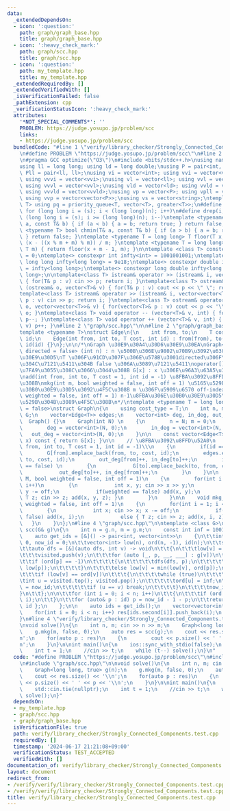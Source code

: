 ```yaml
---
data:
  _extendedDependsOn:
  - icon: ':question:'
    path: graph/graph_base.hpp
    title: graph/graph_base.hpp
  - icon: ':heavy_check_mark:'
    path: graph/scc.hpp
    title: graph/scc.hpp
  - icon: ':question:'
    path: my_template.hpp
    title: my_template.hpp
  _extendedRequiredBy: []
  _extendedVerifiedWith: []
  _isVerificationFailed: false
  _pathExtension: cpp
  _verificationStatusIcon: ':heavy_check_mark:'
  attributes:
    '*NOT_SPECIAL_COMMENTS*': ''
    PROBLEM: https://judge.yosupo.jp/problem/scc
    links:
    - https://judge.yosupo.jp/problem/scc
  bundledCode: "#line 1 \"verify/library_checker/Strongly_Connected_Components.test.cpp\"\
    \n#define PROBLEM \"https://judge.yosupo.jp/problem/scc\"\n#line 2 \"my_template.hpp\"\
    \n#pragma GCC optimize(\"O3\")\n#include <bits/stdc++.h>\nusing namespace std;\n\
    using ll = long long; using ld = long double;\nusing P = pair<int, int>; using\
    \ Pll = pair<ll, ll>;\nusing vi = vector<int>; using vvi = vector<vector<int>>;\
    \ using vvvi = vector<vvi>;\nusing vl = vector<ll>; using vvl = vector<vector<ll>>;\
    \ using vvvl = vector<vvl>;\nusing vld = vector<ld>; using vvld = vector<vector<vld>>;\
    \ using vvvld = vector<vvld>;\nusing vp = vector<P>; using vpll = vector<Pll>;\
    \ using vvp = vector<vector<P>>;\nusing vs = vector<string>;\ntemplate <typename\
    \ T> using pq = priority_queue<T, vector<T>, greater<T>>;\n#define rep(i, s, n)\
    \ for (long long i = (s); i < (long long)(n); i++)\n#define drep(i, s, n) for\
    \ (long long i = (s); i >= (long long)(n); i--)\ntemplate <typename T> bool chmax(T&\
    \ a, const T& b) { if (a < b) { a = b; return true; } return false; }\ntemplate\
    \ <typename T> bool chmin(T& a, const T& b) { if (a > b) { a = b; return true;\
    \ } return false; }\ntemplate <typename T = long long> T floor(T x, T m) { return\
    \ (x - ((x % m + m) % m)) / m; }\ntemplate <typename T = long long> T ceil(T x,\
    \ T m) { return floor(x + m - 1, m); }\n\ntemplate <class T> constexpr T infty\
    \ = 0;\ntemplate<> constexpr int infty<int> = 1001001001;\ntemplate<> constexpr\
    \ long long infty<long long> = 9e18;\ntemplate<> constexpr double infty<double>\
    \ = infty<long long>;\ntemplate<> constexpr long double infty<long double> = infty<long\
    \ long>;\n\ntemplate<class T> istream& operator >> (istream& i, vector<T>& v)\
    \ { for(T& p : v) cin >> p; return i; }\ntemplate<class T> ostream& operator <<\
    \ (ostream& o, vector<T>& v) { for(T& p : v) cout << p << \" \"; return o; }\n\
    template<class T> istream& operator >> (istream& i, vector<vector<T>>& v) { for(vector<T>&\
    \ p : v) cin >> p; return i; }\ntemplate<class T> ostream& operator << (ostream&\
    \ o, vector<vector<T>>& v) { for(vector<T>& p : v) cout << p << '\\n'; return\
    \ o; }\ntemplate<class T> void operator -- (vector<T>& v, int) { for(T& p : v)\
    \ p--; }\ntemplate<class T> void operator ++ (vector<T>& v, int) { for(T& p :\
    \ v) p++; }\n#line 2 \"graph/scc.hpp\"\n\n#line 2 \"graph/graph_base.hpp\"\n\n\
    template <typename T>\nstruct Edge\n{\n    int from, to;\n    T cost;\n    int\
    \ id;\n    Edge(int from, int to, T cost, int id) : from(from), to(to), cost(cost),\
    \ id(id) {}\n};\n\n/*\nGraph \u30E9\u30A4\u30D6\u30E9\u30EA\nGraph<T = long long,\
    \ directed = false> (int n) : n \u500B\u306E\u9802\u70B9\u3092\u6301\u3064\u30B0\
    \u30E9\u30D5\nT \u306F\u91CD\u307F\u306E\u578B\u3001directed\u306F\u6709\u5411\
    \u304C\u7121\u5411\u304B false \u306A\u3089\u7121\u5411\noperator[] \u304C\u5B9A\
    \u7FA9\u3055\u308C\u3066\u3044\u308B G[x] : x \u306E\u96A3\u63A5\u30EA\u30B9\u30C8\
    \nadd(int from, int to, T cost = 1, int id = -1) \u8FBA\u3092\u8FFD\u52A0\u3059\
    \u308B\nmkg(int m, bool weighted = false, int off = 1) \u5165\u529B\u304B\u3089\
    \u30B0\u30E9\u30D5\u3092\u4F5C\u308B m \u306F\u5909\u6570 off-index\nmkg_ancestor(bool\
    \ weighted = false, int off = 1) n-1\u8FBA\u306E\u30B0\u30E9\u30D5\u3092\u5165\
    \u529B\u304B\u3089\u4F5C\u308B\n*/\ntemplate <typename T = long long, bool directed\
    \ = false>\nstruct Graph\n{\n    using cost_type = T;\n    int n, m;\n    vector<vector<Edge<T>>>\
    \ G;\n    vector<Edge<T>> edges;\n    vector<int> deg, in_deg, out_deg;\n\n  \
    \  Graph() {}\n    Graph(int N) \n    {\n        n = N; m = 0;\n        G = vector<vector<Edge<T>>>(N);\n\
    \        deg = vector<int>(N, 0);\n        in_deg = vector<int>(N, 0);\n     \
    \   out_deg = vector<int>(N, 0);\n    }\n\n    const vector<Edge<T>>& operator[](int\
    \ x) const { return G[x]; }\n\n    // \u8FBA\u3092\u8FFD\u52A0\n    void add(int\
    \ from, int to, T cost = 1, int id = -1)\\\n    {\n        if(id == -1) id = m++;\n\
    \        G[from].emplace_back(from, to, cost, id);\n        edges.emplace_back(from,\
    \ to, cost, id);\n        out_deg[from]++, in_deg[to]++;\n        if(directed\
    \ == false) \n        {\n            G[to].emplace_back(to, from, cost, id);\n\
    \            out_deg[to]++, in_deg[from]++;\n        }\n    }\n\n    void mkg(int\
    \ M, bool weighted = false, int off = 1)\n    {\n        for(int i = 0; i < M;\
    \ i++)\n        {\n            int x, y; cin >> x >> y;\n            x -= off,\
    \ y -= off;\n            if(weighted == false) add(x, y);\n            else {\
    \ T z; cin >> z; add(x, y, z); }\n        }\n    }\n\n    void mkg_ancestor(bool\
    \ weighted = false, int off = 1)\n    {\n        for(int i = 1; i < n; i++)\n\
    \        {\n            int x; cin >> x; x -= off;\n            if(weighted ==\
    \ false) add(x, i);\n            else { T z; cin >> z; add(x, i, z); }\n     \
    \   }\n    }\n};\n#line 4 \"graph/scc.hpp\"\n\ntemplate <class G>\nvector<vector<int>>\
    \ scc(G& g)\n{\n    int n = g.n, m = g.m;\n    const int inf = 1001001001;\n\n\
    \    auto get_ids = [&]() -> pair<int, vector<int>>\n    {\n\t\tint now_ord =\
    \ 0, now_id = 0;\n\t\tvector<int> low(n), ord(n, -1), id(n);\n\t\tstack<int> visited;\n\
    \t\tauto dfs = [&](auto dfs, int v) -> void\n\t\t{\n\t\t\tlow[v] = ord[v] = now_ord++;\n\
    \t\t\tvisited.push(v);\n\t\t\tfor (auto [_, p, __, ___] : g[v])\n\t\t\t{\n\t\t\
    \t\tif (ord[p] == -1)\n\t\t\t\t{\n\t\t\t\t\tdfs(dfs, p);\n\t\t\t\t\tlow[v] = min(low[v],\
    \ low[p]);\n\t\t\t\t}\n\t\t\t\telse low[v] = min(low[v], ord[p]);\n\t\t\t}\n\n\
    \t\t\tif (low[v] == ord[v])\n\t\t\t{\n\t\t\t\twhile (true)\n\t\t\t\t{\n\t\t\t\t\
    \tint u = visited.top(); visited.pop();\n\t\t\t\t\tord[u] = inf;\n\t\t\t\t\tid[u]\
    \ = now_id;\n\t\t\t\t\tif (u == v) break;\n\t\t\t\t}\n\t\t\t\tnow_id++;\n\t\t\t\
    }\n\t\t};\n\n\t\tfor (int i = 0; i < n; i++)\n\t\t{\n\t\t\tif (ord[i] == -1) dfs(dfs,\
    \ i);\n\t\t}\n\t\tfor (auto& p : id) p = now_id - 1 - p;\n\t\treturn { now_id,\
    \ id };\n    };\n\n    auto ids = get_ids();\n    vector<vector<int>> res(ids.first);\n\
    \    for(int i = 0; i < n; i++) res[ids.second[i]].push_back(i);\n    return res;\n\
    }\n#line 4 \"verify/library_checker/Strongly_Connected_Components.test.cpp\"\n\
    \nvoid solve()\n{\n    int n, m; cin >> n >> m;\n    Graph<long long, true> g(n);\n\
    \    g.mkg(m, false, 0);\n    auto res = scc(g);\n    cout << res.size() << '\\\
    n';\n    for(auto p : res)\n    {\n        cout << p.size() << ' ' << p << '\\\
    n';\n    }\n}\n\nint main()\n{\n    ios::sync_with_stdio(false);\n    std::cin.tie(nullptr);\n\
    \    int t = 1;\n    //cin >> t;\n    while (t--) solve();\n}\n"
  code: "#define PROBLEM \"https://judge.yosupo.jp/problem/scc\"\n#include \"my_template.hpp\"\
    \n#include \"graph/scc.hpp\"\n\nvoid solve()\n{\n    int n, m; cin >> n >> m;\n\
    \    Graph<long long, true> g(n);\n    g.mkg(m, false, 0);\n    auto res = scc(g);\n\
    \    cout << res.size() << '\\n';\n    for(auto p : res)\n    {\n        cout\
    \ << p.size() << ' ' << p << '\\n';\n    }\n}\n\nint main()\n{\n    ios::sync_with_stdio(false);\n\
    \    std::cin.tie(nullptr);\n    int t = 1;\n    //cin >> t;\n    while (t--)\
    \ solve();\n}"
  dependsOn:
  - my_template.hpp
  - graph/scc.hpp
  - graph/graph_base.hpp
  isVerificationFile: true
  path: verify/library_checker/Strongly_Connected_Components.test.cpp
  requiredBy: []
  timestamp: '2024-06-17 21:21:08+09:00'
  verificationStatus: TEST_ACCEPTED
  verifiedWith: []
documentation_of: verify/library_checker/Strongly_Connected_Components.test.cpp
layout: document
redirect_from:
- /verify/verify/library_checker/Strongly_Connected_Components.test.cpp
- /verify/verify/library_checker/Strongly_Connected_Components.test.cpp.html
title: verify/library_checker/Strongly_Connected_Components.test.cpp
---
```

